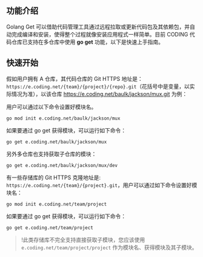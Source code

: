 ## 功能介绍

Golang Get 可以借助代码管理工具通过远程拉取或更新代码包及其依赖包，并自动完成编译和安装，使得整个过程就像安装应用程式一样简单。目前 CODING 代码仓库已支持在多仓库中使用 **go get** 功能，以下是快速上手指南。

## 快速开始

假如用户拥有 A 仓库，其代码仓库的 Git HTTPS 地址是：`https://e.coding.net/{team}/{project}/{repo}.git`（花括号中是变量，以实际情况为准），以该仓库 <a href = "https://e.coding.net/baulk/jackson/mux.git">https://e.coding.net/baulk/jackson/mux.git</a> 为例：

用户可以通过以下命令设置好模块名。

```shell
go mod init e.coding.net/baulk/jackson/mux
```

如果要通过 go get 获得模块，可以运行如下命令：

```shell
go get e.coding.net/baulk/jackson/mux
```

另外多仓库也支持获取子仓库的模块：

```shell
go get e.coding.net/baulk/jackson/mux/dev
```

有一些存储库的 Git HTTPS 克隆地址是: `https://e.coding.net/{team}/{project}.git`，用户可以通过如下命令设置好模块名：

```shell
go mod init e.coding.net/team/project
```

如果要通过 go get 获得模块，可以运行如下命令：

```shell
go get e.coding.net/team/project
```

>!此类存储库不完全支持直接获取子模块，您应该使用 `e.coding.net/team/project/project` 作为模块名、获得模块及其子模块。